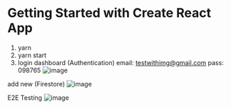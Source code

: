 # Getting Started with Create React App

1. yarn
2. yarn start
3. login dashboard (Authentication)
   email: testwithimg@gmail.com
   pass: 098765
![image](https://github.com/DewakSuputra/ci-cd/assets/93661562/58d958f6-56a3-4f9f-8418-7f2cca1190f8)

add new (Firestore)
![image](https://github.com/DewakSuputra/ci-cd/assets/93661562/a8e5352b-b2d3-4b8b-8068-e3e1d6b0adb9)

E2E Testing
![image](https://github.com/DewakSuputra/ci-cd/assets/93661562/da60a52b-bea2-4de4-b374-f753cfadd67c)

